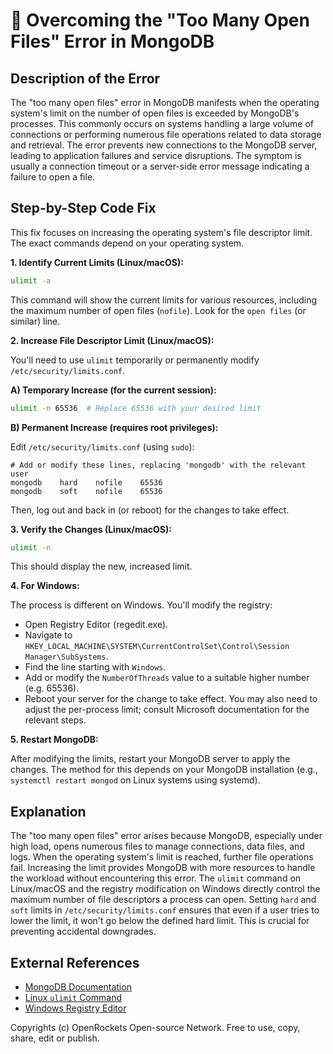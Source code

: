# 🐞 Overcoming the "Too Many Open Files" Error in MongoDB


## Description of the Error

The "too many open files" error in MongoDB manifests when the operating system's limit on the number of open files is exceeded by MongoDB's processes. This commonly occurs on systems handling a large volume of connections or performing numerous file operations related to data storage and retrieval.  The error prevents new connections to the MongoDB server, leading to application failures and service disruptions.  The symptom is usually a connection timeout or a server-side error message indicating a failure to open a file.

## Step-by-Step Code Fix

This fix focuses on increasing the operating system's file descriptor limit.  The exact commands depend on your operating system.

**1. Identify Current Limits (Linux/macOS):**

```bash
ulimit -a
```

This command will show the current limits for various resources, including the maximum number of open files (`nofile`).  Look for the `open files` (or similar) line.

**2. Increase File Descriptor Limit (Linux/macOS):**

You'll need to use `ulimit` temporarily or permanently modify `/etc/security/limits.conf`.

**A) Temporary Increase (for the current session):**

```bash
ulimit -n 65536  # Replace 65536 with your desired limit
```

**B) Permanent Increase (requires root privileges):**

Edit `/etc/security/limits.conf` (using `sudo`):

```
# Add or modify these lines, replacing 'mongodb' with the relevant user
mongodb    hard    nofile    65536
mongodb    soft    nofile    65536
```

Then, log out and back in (or reboot) for the changes to take effect.

**3. Verify the Changes (Linux/macOS):**

```bash
ulimit -n
```

This should display the new, increased limit.

**4.  For Windows:**

The process is different on Windows. You'll modify the registry:

* Open Registry Editor (regedit.exe).
* Navigate to `HKEY_LOCAL_MACHINE\SYSTEM\CurrentControlSet\Control\Session Manager\SubSystems`.
* Find the line starting with `Windows`.
* Add or modify the `NumberOfThreads` value to a suitable higher number (e.g. 65536).
* Reboot your server for the change to take effect.  You may also need to adjust the per-process limit; consult Microsoft documentation for the relevant steps.


**5.  Restart MongoDB:**

After modifying the limits, restart your MongoDB server to apply the changes.  The method for this depends on your MongoDB installation (e.g., `systemctl restart mongod` on Linux systems using systemd).

## Explanation

The "too many open files" error arises because MongoDB, especially under high load, opens numerous files to manage connections, data files, and logs. When the operating system's limit is reached, further file operations fail. Increasing the limit provides MongoDB with more resources to handle the workload without encountering this error.  The `ulimit` command on Linux/macOS and the registry modification on Windows directly control the maximum number of file descriptors a process can open.  Setting `hard` and `soft` limits in `/etc/security/limits.conf` ensures that even if a user tries to lower the limit, it won't go below the defined hard limit.  This is crucial for preventing accidental downgrades.


## External References

* [MongoDB Documentation](https://www.mongodb.com/docs/)
* [Linux `ulimit` Command](https://man7.org/linux/man-pages/man1/ulimit.1.html)
* [Windows Registry Editor](https://learn.microsoft.com/en-us/windows/win32/regstart/registry-editor)


Copyrights (c) OpenRockets Open-source Network. Free to use, copy, share, edit or publish.

